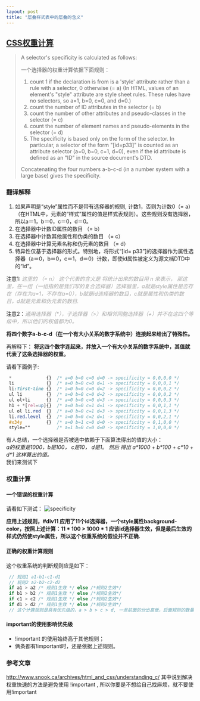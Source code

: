 ```yaml
---
layout: post
title: "层叠样式表中的层叠的含义"
---
```


## [CSS权重计算](https://www.w3.org/TR/CSS2/cascade.html#specificity)


> A selector's specificity is calculated as follows:  
>
>一个选择器的权重计算依据下面规则：
>
> 1. count 1 if the declaration is from is a 'style' attribute rather than a rule with a selector, 0 otherwise (= a) (In HTML, values of an element's "style" attribute are style sheet rules. These rules have no selectors, so a=1, b=0, c=0, and d=0.)
> 2. count the number of ID attributes in the selector (= b)
> 3. count the number of other attributes and pseudo-classes in the selector (= c)
> 4. count the number of element names and pseudo-elements in the selector (= d)
> 5. The specificity is based only on the form of the selector. In particular, a selector of the form "[id=p33]" is counted as an attribute selector (a=0, b=0, c=1, d=0), even if the id attribute is defined as an "ID" in the source document's DTD.
>
> Concatenating the four numbers a-b-c-d (in a number system with a large base) gives the specificity.

### 翻译解释
1. 如果声明是“style”属性而不是带有选择器的规则, 计数1，否则为计数0（= a）（在HTML中，元素的“样式”属性的值是样式表规则）。这些规则没有选择器，所以a＝1，b＝0，c＝0，d＝0。
2. 在选择器中计数ID属性的数目 （= b）
3. 在选择器中计数其他属性和伪类的数目 （= c）
4. 在选择器中计算元素名称和伪元素的数目 （= d）
5. 特异性仅基于选择器的形式。特别地，将形式“[id= p33”]的选择器作为属性选择器（a＝0，b＝0，c＝1，d＝0）计数，即使id属性被定义为源文档DTD中的“id”。

注意1: <span style="color: #a5a5a5; font-size: 14px; font-weight: normal;">*这里的 （= n） 这个代表的含义是 将统计出来的数目用 n 来表示， 那这里，在一组（一组指的是我们写的复合选择器）选择器里，a就是style属性是否存在（存在为a=1，不存在a=0），b就是id选择器的数目，c就是属性和伪类的数目，d就是元素和伪元素的数目.*</span>

注意2：<span style="color: #a5a5a5; font-size: 14px; font-weight: normal;">*通用选择器（\*），子选择器（>）和相邻同胞选择器（+）并不在这四个等级中，所以他们的权值都为0。*</span>

**将四个数字a-b-c-d（在一个有大小关系的数字系统中）连接起来给出了特殊性。**  

再解释下：
**将这四个数字连起来，并放入一个有大小关系的数字系统中，其值就代表了这条选择器的权重。**


请看下面例子:
```css
 *             {}  /* a=0 b=0 c=0 d=0 -> specificity = 0,0,0,0 */
 li            {}  /* a=0 b=0 c=0 d=1 -> specificity = 0,0,0,1 */
 li:first-line {}  /* a=0 b=0 c=0 d=2 -> specificity = 0,0,0,2 */
 ul li         {}  /* a=0 b=0 c=0 d=2 -> specificity = 0,0,0,2 */
 ul ol+li      {}  /* a=0 b=0 c=0 d=3 -> specificity = 0,0,0,3 */
 h1 + *[rel=up]{}  /* a=0 b=0 c=1 d=1 -> specificity = 0,0,1,1 */
 ul ol li.red  {}  /* a=0 b=0 c=1 d=3 -> specificity = 0,0,1,3 */
 li.red.level  {}  /* a=0 b=0 c=2 d=1 -> specificity = 0,0,2,1 */
 #x34y         {}  /* a=0 b=1 c=0 d=0 -> specificity = 0,1,0,0 */
 style=""          /* a=1 b=0 c=0 d=0 -> specificity = 1,0,0,0 */
```
有人总结，一个选择器是否被选中依赖于下面算法得出的值的大小：  
*a的权重是1000，b是100， c是10， d是1。 然后
得出  a\*1000 + b\*100 + c\*10 + d\*1 这样算出的值。*  
我们来测试下

### 权重计算

#### 一个错误的权重计算
请看如下测试：
![specificity](../../../assert/imgs/css-cascade-specificity.jpg)

**应用上述规则，\#div11 应用了11个id选择器，一个style属性background-color，按照上述计算：11 \* 100 > 1000 \* 1 应该id选择器生效，但是最后生效的样式仍然使style属性，所以这个权重系统的假设并不正确.**

#### 正确的权重计算规则
这个权重系统的判断规则应是如下：
```javascript
 // 规则1 a1-b1-c1-d1
 // 规则2 a2-b2-c2-d2
 if a1 > a2 /* 规则1生效 */ else /*规则2生效*/
 if b1 > b2 /* 规则1生效 */ else /*规则2生效*/
 if c1 > c2 /* 规则1生效 */ else /*规则2生效*/
 if d1 > d2 /* 规则1生效 */ else /*规则2生效*/
 // 这个计算规则是具有优先级的，a > b > c > d, 一旦前面的分出高低，后面规则的数量将不影响结果
```
#### important的使用影响优先级
- !important 的使用始终高于其他规则；  
- 俩条都有!important时，还是依据上述规则。  

### 参考文章
http://www.snook.ca/archives/html_and_css/understanding_c/
其中说到解决权重快速的方法是避免使用 !important , 所以你要是不想给自己找麻烦，就不要使用!important